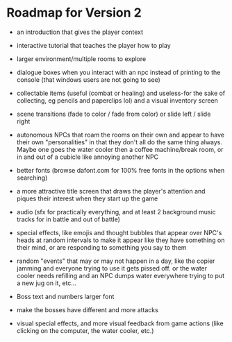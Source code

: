 # Roadmap for Version 2

* an introduction that gives the player context

* interactive tutorial that teaches the player how to play

* larger environment/multiple rooms to explore

* dialogue boxes when you interact with an npc instead of printing to the console (that windows users are not going to see)

* collectable items (useful (combat or healing) and useless-for the sake of collecting, eg pencils and paperclips lol) and a visual inventory screen

* scene transitions (fade to color / fade from color) or slide left / slide right

* autonomous NPCs that roam the rooms on their own and appear to have their own "personalities" in that they don't all do the same thing always. Maybe one goes the water cooler then a coffee machine/break room, or in and out of a cubicle like annoying another NPC

* better fonts (browse dafont.com for 100% free fonts in the options when searching)

* a more attractive title screen that draws the player's attention and piques their interest when they start up the game

* audio (sfx for practically everything, and at least 2 background music tracks for in battle and out of battle)

* special effects, like emojis and thought bubbles that appear over NPC's heads at random intervals to make it appear like they have something on their mind, or are responding to something you say to them

* random "events" that may or may not happen in a day, like the copier jamming and everyone trying to use it gets pissed off. or the water cooler needs refilling and an NPC dumps water everywhere trying to put a new jug on it, etc...

* Boss text and numbers larger font

* make the bosses have different and more attacks

* visual special effects, and more visual feedback from game actions (like clicking on the computer, the water cooler, etc.)